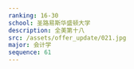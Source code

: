 ```yaml
---
ranking: 16-30
school: 圣路易斯华盛顿大学
description: 全美第十八
src: /assets/offer_update/021.jpg
major: 会计学
sequence: 61
---
```

